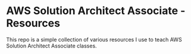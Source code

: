 # AWS Solution Architect Associate - Resources

This repo is a simple collection of various resources I use to teach AWS Solution Architect Associate classes.